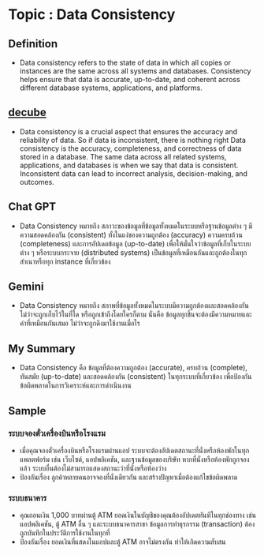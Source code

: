 # Topic : Data Consistency
## Definition  
- Data consistency refers to the state of data in which all copies or instances are the same across all systems and databases. Consistency helps ensure that data is accurate, up-to-date, and coherent across different database systems, applications, and platforms.
## [decube](https://www.decube.io/post/what-is-data-consistency-definition-examples-and-best-practice)  
- Data consistency is a crucial aspect that ensures the accuracy and reliability of data. So if data is inconsistent, there is nothing right
Data consistency is the accuracy, completeness, and correctness of data stored in a database. The same data across all related systems, applications, and databases is when we say that data is consistent. Inconsistent data can lead to incorrect analysis, decision-making, and outcomes.
## Chat GPT  
- Data Consistency หมายถึง สภาวะของข้อมูลที่ข้อมูลทั้งหมดในระบบหรือฐานข้อมูลต่าง ๆ มีความสอดคล้องกัน (consistent) ทั้งในแง่ของความถูกต้อง (accuracy) ความครบถ้วน (completeness) และการอัปเดตข้อมูล (up-to-date) เพื่อให้มั่นใจว่าข้อมูลที่เก็บในระบบต่าง ๆ หรือระบบกระจาย (distributed systems) เป็นข้อมูลที่เหมือนกันและถูกต้องในทุกสำเนาหรือทุก instance ที่เกี่ยวข้อง
## Gemini
- Data Consistency หมายถึง สภาพที่ข้อมูลทั้งหมดในระบบมีความถูกต้องและสอดคล้องกัน ไม่ว่าจะถูกเก็บไว้ในที่ใด หรือถูกเข้าถึงโดยใครก็ตาม นั่นคือ ข้อมูลทุกชิ้นจะต้องมีความหมายและค่าที่เหมือนกันเสมอ ไม่ว่าจะถูกดึงมาใช้งานเมื่อไร
## My Summary  
- Data Consistency คือ ข้อมูลที่ต้องความถูกต้อง (accurate), ครบถ้วน (complete), ทันสมัย (up-to-date) และสอดคล้องกัน (consistent) ในทุกระบบที่เกี่ยวข้อง เพื่อป้องกันข้อผิดพลาดในการวิเคราะห์และการดำเนินงาน
## Sample  
### ระบบจองตั๋วเครื่องบินหรือโรงแรม
- เมื่อคุณจองตั๋วเครื่องบินหรือโรงแรมผ่านแอป
ระบบจะต้องอัปเดตสถานะที่นั่งหรือห้องพักในทุกแพลตฟอร์ม เช่น เว็บไซต์, แอปพลิเคชัน, และฐานข้อมูลของบริษัท
หากที่นั่งหรือห้องพักถูกจองแล้ว ระบบอื่นต้องไม่สามารถแสดงสถานะว่าที่นั่งหรือห้องว่าง
- ป้องกันเรื่อง
ลูกค้าหลายคนอาจจองที่นั่งเดียวกัน และสร้างปัญหาเมื่อต้องแก้ไขข้อผิดพลาด
### ระบบธนาคาร
- คุณถอนเงิน 1,000 บาทผ่านตู้ ATM
ยอดเงินในบัญชีของคุณต้องอัปเดตทันทีในทุกช่องทาง เช่น แอปพลิเคชัน, ตู้ ATM อื่น ๆ และระบบธนาคารสาขา
ข้อมูลการทำธุรกรรม (transaction) ต้องถูกบันทึกในประวัติการใช้งานในทุกที่
- ป้องกันเรื่อง
ยอดเงินที่แสดงในแอปและตู้ ATM อาจไม่ตรงกัน ทำให้เกิดความสับสน
